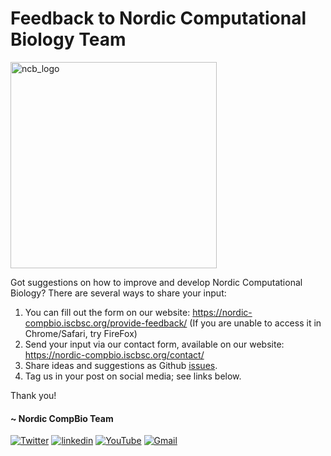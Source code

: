 # Feedback to Nordic Computational Biology Team

<img width="330" alt="ncb_logo" src="https://user-images.githubusercontent.com/6730853/139441283-ae67512d-d219-4f4f-ba12-8b0c408c71e5.png">

Got suggestions on how to improve and develop Nordic Computational Biology? There are several ways to share your input:

1. You can fill out the form on our website: https://nordic-compbio.iscbsc.org/provide-feedback/ (If you are unable to access it in Chrome/Safari, try FireFox)
2. Send your input via our contact form, available on our website: https://nordic-compbio.iscbsc.org/contact/
3. Share ideas and suggestions as Github [issues](https://github.com/NordicCompBio/Feedback/issues).
4. Tag us in your post on social media; see links below.

Thank you!

#### ~ Nordic CompBio Team
<p align="left">
  <a href="https://twitter.com/NordicCompBio"><img src="https://img.icons8.com/color/50/000000/twitter-squared.png" alt="Twitter"/></a>
  <a href="https://www.linkedin.com/company/nordic-compbio/"><img src="https://img.icons8.com/color/50/000000/linkedin.png" alt="linkedin"/></a>
  <a href="https://www.youtube.com/channel/UCy94PIIziV318QL1bF7Z8TA"><img src="https://img.icons8.com/color/50/000000/youtube.png" alt="YouTube"/></a>
  <a href="mailto:nordic.compbio@gmail.com"><img src="https://img.icons8.com/color/50/000000/gmail.png" alt="Gmail"/></a>
</p>
